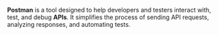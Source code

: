 **Postman** is a tool designed to help developers and testers interact with, test, and debug **APIs**. It simplifies the process of sending API requests, analyzing responses, and automating tests.
